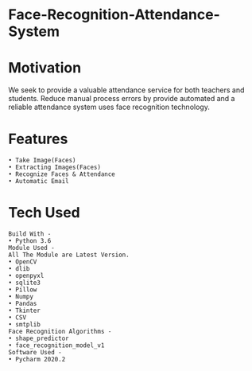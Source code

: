 

# Face-Recognition-Attendance-System

# Motivation
We seek to provide a valuable attendance service for both teachers and students. Reduce manual process errors by provide automated and a reliable attendance system uses face recognition technology.

# Features
    • Take Image(Faces)
    • Extracting Images(Faces)
    • Recognize Faces & Attendance
    • Automatic Email

# Tech Used
    Build With -
    • Python 3.6
    Module Used -
    All The Module are Latest Version.
    • OpenCV 
    • dlib
    • openpyxl 
    • sqlite3
    • Pillow
    • Numpy
    • Pandas
    • Tkinter
    • CSV
    • smtplib
    Face Recognition Algorithms -
    • shape_predictor
    • face_recognition_model_v1
    Software Used -
    • Pycharm 2020.2
      


